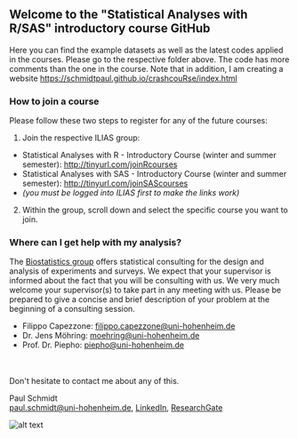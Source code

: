 ## Welcome to the "Statistical Analyses with R/SAS" introductory course GitHub

Here you can find the example datasets as well as the latest codes applied in the courses. Please go to the respective folder above. The code has more comments than the one in the course. Note that in addition, I am creating a website https://schmidtpaul.github.io/crashcouRse/index.html

### How to join a course
Please follow these two steps to register for any of the future courses:
1. Join the respective ILIAS group:
  * Statistical Analyses with R - Introductory Course (winter and summer semester): http://tinyurl.com/joinRcourses
  * Statistical Analyses with SAS - Introductory Course (winter and summer semester): http://tinyurl.com/joinSAScourses
  * *(you must be logged into ILIAS first to make the links work)*
2. Within the group, scroll down and select the specific course you want to join.

### Where can I get help with my analysis?
The [Biostatistics group](https://www.uni-hohenheim.de/en/organization/institution/fg-biostatistik) offers statistical consulting for the design and analysis of experiments and surveys.
We expect that your supervisor is informed about the fact that you will be consulting with us. We very much welcome your supervisor(s) to take part in any meeting with us. Please be prepared to give a concise and brief description of your problem at the beginning of a consulting session.
* Filippo Capezzone: filippo.capezzone@uni-hohenheim.de
* Dr. Jens Möhring: moehring@uni-hohenheim.de
* Prof. Dr. Piepho: piepho@uni-hohenheim.de

<br /> <br/>
Don't hesitate to contact me about any of this.

Paul Schmidt <br />
paul.schmidt@uni-hohenheim.de, 
[LinkedIn](https://www.linkedin.com/in/schmidtpaul1989/), 
[ResearchGate](https://www.researchgate.net/profile/Paul_Schmidt17)

![alt text](https://www.uni-hohenheim.de/fileadmin/uni_hohenheim/Intranet_MA/Hochschulkommunikation/Corporate-Design/Logo/Uni-Hohenheim-Logo-Blau-EN.jpg)
